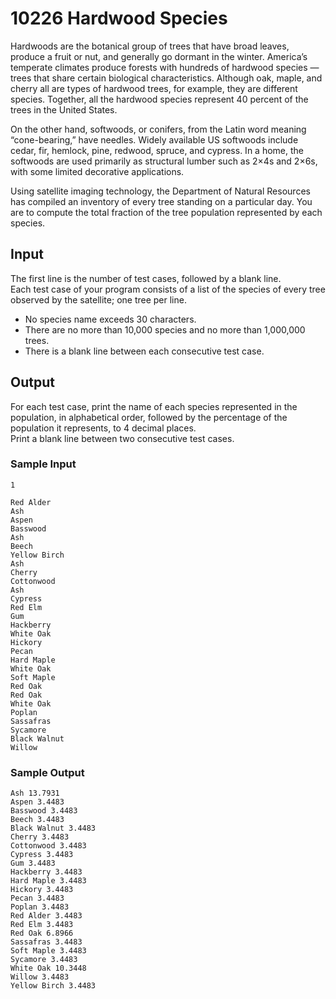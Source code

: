 # 10226 Hardwood Species

Hardwoods are the botanical group of trees that have broad leaves, produce a fruit or nut, and generally go dormant in the winter. America’s temperate climates produce forests with hundreds of hardwood species — trees that share certain biological characteristics. Although oak, maple, and cherry all are types of hardwood trees, for example, they are different species. Together, all the hardwood species represent 40 percent of the trees in the United States.

On the other hand, softwoods, or conifers, from the Latin word meaning “cone-bearing,” have needles. Widely available US softwoods include cedar, fir, hemlock, pine, redwood, spruce, and cypress. In a home, the softwoods are used primarily as structural lumber such as 2×4s and 2×6s, with some limited decorative applications.

Using satellite imaging technology, the Department of Natural Resources has compiled an inventory of every tree standing on a particular day. You are to compute the total fraction of the tree population represented by each species.

## Input

The first line is the number of test cases, followed by a blank line.  
Each test case of your program consists of a list of the species of every tree observed by the satellite; one tree per line.  
- No species name exceeds 30 characters.  
- There are no more than 10,000 species and no more than 1,000,000 trees.  
- There is a blank line between each consecutive test case.

## Output

For each test case, print the name of each species represented in the population, in alphabetical order, followed by the percentage of the population it represents, to 4 decimal places.  
Print a blank line between two consecutive test cases.

### Sample Input

```
1

Red Alder
Ash
Aspen
Basswood
Ash
Beech
Yellow Birch
Ash
Cherry
Cottonwood
Ash
Cypress
Red Elm
Gum
Hackberry
White Oak
Hickory
Pecan
Hard Maple
White Oak
Soft Maple
Red Oak
Red Oak
White Oak
Poplan
Sassafras
Sycamore
Black Walnut
Willow
```

### Sample Output

```
Ash 13.7931
Aspen 3.4483
Basswood 3.4483
Beech 3.4483
Black Walnut 3.4483
Cherry 3.4483
Cottonwood 3.4483
Cypress 3.4483
Gum 3.4483
Hackberry 3.4483
Hard Maple 3.4483
Hickory 3.4483
Pecan 3.4483
Poplan 3.4483
Red Alder 3.4483
Red Elm 3.4483
Red Oak 6.8966
Sassafras 3.4483
Soft Maple 3.4483
Sycamore 3.4483
White Oak 10.3448
Willow 3.4483
Yellow Birch 3.4483
```

